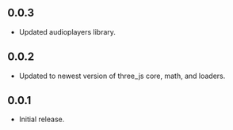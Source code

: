 ## 0.0.3

* Updated audioplayers library.

## 0.0.2

* Updated to newest version of three_js core, math, and loaders.

## 0.0.1

* Initial release.